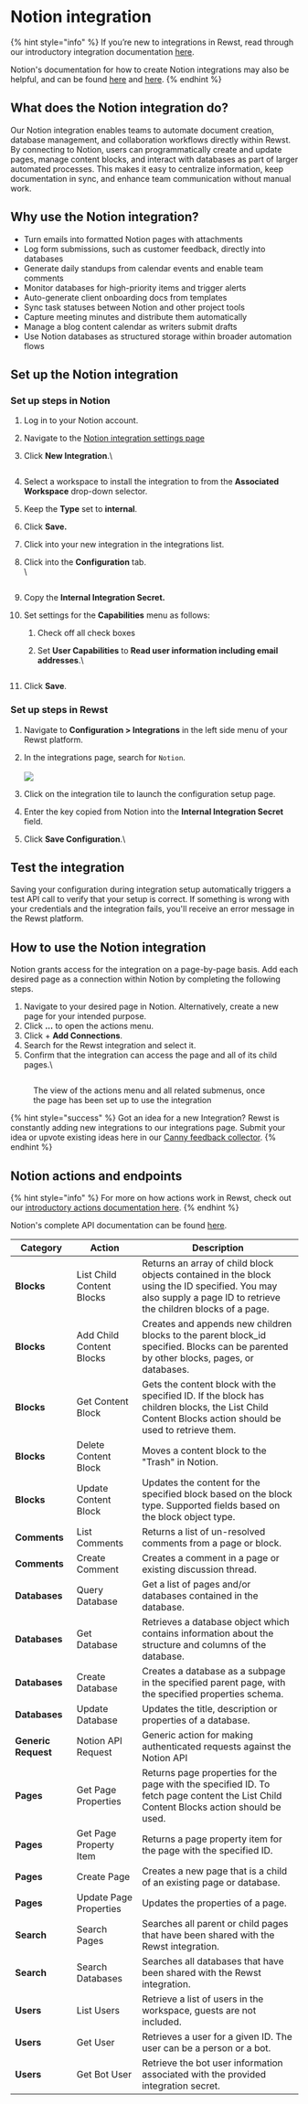 # Notion integration

{% hint style="info" %}
If you’re new to integrations in Rewst, read through our introductory integration documentation [here](https://docs.rewst.help/documentation/integrations).

Notion's documentation for how to create Notion integrations may also be helpful, and can be found [here](https://developers.notion.com/docs/create-a-notion-integration) and [here](https://developers.notion.com/docs/create-a-notion-integration#give-your-integration-page-permissions).&#x20;
{% endhint %}

## What does the Notion integration do?

Our Notion integration enables teams to automate document creation, database management, and collaboration workflows directly within Rewst. By connecting to Notion, users can programmatically create and update pages, manage content blocks, and interact with databases as part of larger automated processes. This makes it easy to centralize information, keep documentation in sync, and enhance team communication without manual work.

## Why use the Notion integration?

* Turn emails into formatted Notion pages with attachments
* Log form submissions, such as customer feedback, directly into databases
* Generate daily standups from calendar events and enable team comments
* Monitor databases for high-priority items and trigger alerts
* Auto-generate client onboarding docs from templates
* Sync task statuses between Notion and other project tools
* Capture meeting minutes and distribute them automatically
* Manage a blog content calendar as writers submit drafts
* Use Notion databases as structured storage within broader automation flows

## Set up the Notion integration

### Set up steps in Notion

1. Log in to your Notion account.
2. Navigate to the [Notion integration settings page](https://www.notion.so/profile/integrations)
3.  Click **New Integration**.\


    <figure><img src="../../../../../.gitbook/assets/Screenshot 2025-04-23 at 3.38.58 PM.png" alt=""><figcaption></figcaption></figure>
4. Select a workspace to install the integration to from the **Associated Workspace** drop-down selector.
5. Keep the **Type** set to **internal**.
6. Click **Save.**
7. Click into your new integration in the integrations list.
8.  Click into the **Configuration** tab. \
    \


    <figure><img src="../../../../../.gitbook/assets/image (59).png" alt=""><figcaption></figcaption></figure>
9. Copy the **Internal Integration Secret.**
10. Set settings for the **Capabilities** menu as follows:
    1. Check off all check boxes
    2.  Set **User Capabilities** to **Read user information including email addresses**.\


        <figure><img src="../../../../../.gitbook/assets/image (60).png" alt=""><figcaption></figcaption></figure>
11. Click **Save**.

### Set up steps in Rewst

1. Navigate to **Configuration > Integrations** in the left side menu of your Rewst platform.
2.  In the integrations page, search for `Notion`.\
    \
    ![](<../../../../../.gitbook/assets/Screenshot 2025-04-23 at 3.43.52 PM.png>)


3. Click on the integration tile to launch the configuration setup page.
4. Enter the key copied from Notion into the **Internal Integration Secret** field.&#x20;
5. Click **Save Configuration**.\


## Test the integration

Saving your configuration during integration setup automatically triggers a test API call to verify that your setup is correct. If something is wrong with your credentials and the integration fails, you'll receive an error message in the Rewst platform.

## How to use the Notion integration

Notion grants access for the integration on a page-by-page basis. Add each desired page as a connection within Notion by completing the following steps.

1. Navigate to your desired page in Notion. Alternatively, create a new page for your intended purpose.
2. Click **...** to open the actions menu.
3. Click + **Add Connections**.
4. Search for the Rewst integration and select it.&#x20;
5. Confirm that the integration can access the page and all of its child pages.\


<figure><img src="../../../../../.gitbook/assets/image (62) (2).png" alt=""><figcaption><p>The view of the actions menu and all related submenus, once the page has been set up to use the integration</p></figcaption></figure>

{% hint style="success" %}
Got an idea for a new Integration? Rewst is constantly adding new integrations to our integrations page. Submit your idea or upvote existing ideas here in our [Canny feedback collector](https://rewst.canny.io/integrations).
{% endhint %}

## Notion actions and endpoints

{% hint style="info" %}
For more on how actions work in Rewst, check out our [introductory actions documentation here](https://docs.rewst.help/documentation/workflows/actions-in-rewst).
{% endhint %}

Notion's complete API documentation can be found [here](https://developers.notion.com/reference/intro).

| Category            | Action                    | Description                                                                                                                                                     |
| ------------------- | ------------------------- | --------------------------------------------------------------------------------------------------------------------------------------------------------------- |
| **Blocks**          | List Child Content Blocks | Returns an array of child block objects contained in the block using the ID specified. You may also supply a page ID to retrieve the children blocks of a page. |
| **Blocks**          | Add Child Content Blocks  | Creates and appends new children blocks to the parent block\_id specified. Blocks can be parented by other blocks, pages, or databases.                         |
| **Blocks**          | Get Content Block         | Gets the content block with the specified ID. If the block has children blocks, the List Child Content Blocks action should be used to retrieve them.           |
| **Blocks**          | Delete Content Block      | Moves a content block to the "Trash" in Notion.                                                                                                                 |
| **Blocks**          | Update Content Block      | Updates the content for the specified block based on the block type. Supported fields based on the block object type.                                           |
| **Comments**        | List Comments             | Returns a list of un-resolved comments from a page or block.                                                                                                    |
| **Comments**        | Create Comment            | Creates a comment in a page or existing discussion thread.                                                                                                      |
| **Databases**       | Query Database            | Get a list of pages and/or databases contained in the database.                                                                                                 |
| **Databases**       | Get Database              | Retrieves a database object which contains information about the structure and columns of the database.                                                         |
| **Databases**       | Create Database           | Creates a database as a subpage in the specified parent page, with the specified properties schema.                                                             |
| **Databases**       | Update Database           | Updates the title, description or properties of a database.                                                                                                     |
| **Generic Request** | Notion API Request        | Generic action for making authenticated requests against the Notion API                                                                                         |
| **Pages**           | Get Page Properties       | Returns page properties for the page with the specified ID. To fetch page content the List Child Content Blocks action should be used.                          |
| **Pages**           | Get Page Property Item    | Returns a page property item for the page with the specified ID.                                                                                                |
| **Pages**           | Create Page               | Creates a new page that is a child of an existing page or database.                                                                                             |
| **Pages**           | Update Page Properties    | Updates the properties of a page.                                                                                                                               |
| **Search**          | Search Pages              | Searches all parent or child pages that have been shared with the Rewst integration.                                                                            |
| **Search**          | Search Databases          | Searches all databases that have been shared with the Rewst integration.                                                                                        |
| **Users**           | List Users                | Retrieve a list of users in the workspace, guests are not included.                                                                                             |
| **Users**           | Get User                  | Retrieves a user for a given ID. The user can be a person or a bot.                                                                                             |
| **Users**           | Get Bot User              | Retrieve the bot user information associated with the provided integration secret.                                                                              |
